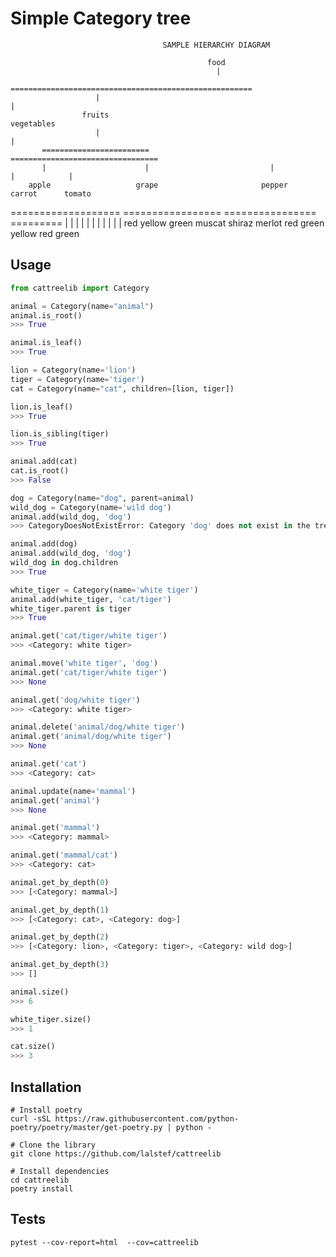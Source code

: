 # Simple Category tree



                                      SAMPLE HIERARCHY DIAGRAM

                                                food
                                                  |
                       ======================================================
                       |                                                    |
                    fruits                                              vegetables
                       |                                                    |
           ========================                           =================================
           |                      |                           |                  |            |
        apple                   grape                       pepper             carrot      tomato
 ===================        =================            ================                  =========
 |        |        |        |       |       |            |      |       |                  |       |
red    yellow   green     muscat shiraz  merlot         red   green   yellow              red    green



## Usage

```python
from cattreelib import Category

animal = Category(name="animal")
animal.is_root()
>>> True

animal.is_leaf()
>>> True

lion = Category(name='lion')
tiger = Category(name='tiger')
cat = Category(name="cat", children=[lion, tiger])

lion.is_leaf()
>>> True

lion.is_sibling(tiger)
>>> True

animal.add(cat)
cat.is_root()
>>> False

dog = Category(name="dog", parent=animal)
wild_dog = Category(name='wild dog')
animal.add(wild_dog, 'dog')
>>> CategoryDoesNotExistError: Category 'dog' does not exist in the tree!

animal.add(dog)
animal.add(wild_dog, 'dog')
wild_dog in dog.children
>>> True

white_tiger = Category(name='white tiger')
animal.add(white_tiger, 'cat/tiger')
white_tiger.parent is tiger
>>> True

animal.get('cat/tiger/white tiger')
>>> <Category: white tiger>

animal.move('white tiger', 'dog')
animal.get('cat/tiger/white tiger')
>>> None

animal.get('dog/white tiger')
>>> <Category: white tiger>

animal.delete('animal/dog/white tiger')
animal.get('animal/dog/white tiger')
>>> None

animal.get('cat')
>>> <Category: cat>

animal.update(name='mammal')
animal.get('animal')
>>> None

animal.get('mammal')
>>> <Category: mammal>

animal.get('mammal/cat')
>>> <Category: cat>

animal.get_by_depth(0)
>>> [<Category: mammal>]

animal.get_by_depth(1)
>>> [<Category: cat>, <Category: dog>]

animal.get_by_depth(2)
>>> [<Category: lion>, <Category: tiger>, <Category: wild dog>]

animal.get_by_depth(3)
>>> []

animal.size()
>>> 6

white_tiger.size()
>>> 1

cat.size()
>>> 3
```



## Installation

```
# Install poetry
curl -sSL https://raw.githubusercontent.com/python-poetry/poetry/master/get-poetry.py | python -

# Clone the library
git clone https://github.com/lalstef/cattreelib

# Install dependencies
cd cattreelib
poetry install
```

## Tests

```
pytest --cov-report=html  --cov=cattreelib
```
